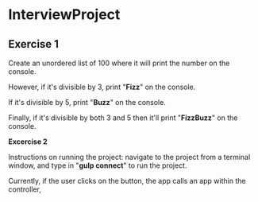 InterviewProject
================

<h2>Exercise 1</h2>

Create an unordered list of 100 where it will print the number on the console. 

However, if it's divisible by 3, print "<b>Fizz</b>" on the console. 

If it's divisible by 5, print "<b>Buzz</b>" on the console. 

Finally, if it's divisible by both 3 and 5 then it'll print "<b>FizzBuzz</b>" on the console.

<b>Excercise 2</b>

Instructions on running the project: navigate to the project from a terminal window, and type in "<b>gulp connect</b>" to run the project.

Currently, if the user clicks on the button, the app calls an app within the controller, 



